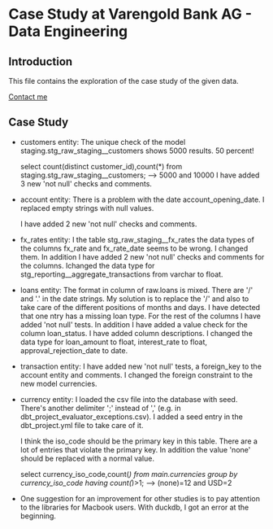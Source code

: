 # Case Study at Varengold Bank AG - Data Engineering

## Introduction
This file contains the exploration of the case study of the given data.

[Contact me](mailto:eddie.knuth@t-online.de)

## Case Study

- customers entity:
  The unique check of the model staging.stg_raw_staging__customers shows 5000 results. 50 percent!

  select count(distinct customer_id),count(*) from staging.stg_raw_staging__customers;
  --> 5000 and 10000
  I have added 3 new 'not null' checks and comments.

- account entity:
  There is a problem with the date account_opening_date. I replaced empty strings with null values.

  I have added 2 new 'not null' checks and comments.

- fx_rates entity:
  I the table stg_raw_staging__fx_rates the data types of the columns fx_rate and fx_rate_date seems to be wrong. I changed them. 
  In addition I have added 2 new 'not null' checks and comments for the columns.
  Ichanged the data type for stg_reporting__aggregate_transactions from varchar to float.

- loans entity:
  The format in column of raw.loans is mixed. There are '/' and '.' in the date strings. My solution is to replace the '/' and also to take care of the different positions of months and days.
  I have detected that one ntry has a missing loan type. For the rest of the columns I have added 'not null' tests. In addition I have added a value check for the column loan_status. 
  I have added column descriptions. I changed the data type for loan_amount to float, interest_rate to float, approval_rejection_date to date.

- transaction entity:
  I have added new 'not null' tests, a foreign_key to the account entity and comments.
  I changed the foreign constraint to the new model currencies.

- currency entity:
  I loaded the csv file into the database with seed.
  There's another delimiter ';' instead of ',' (e.g. in dbt_project_evaluator_exceptions.csv). I added a seed entry in the dbt_project.yml file to take care of it.

  I think the iso_code should be the primary key in this table. There are a lot of entries that violate the primary key. In addition the value 'none' should be replaced 
  with a normal value.

  select currency_iso_code,count(*) from main.currencies group by currency_iso_code having count(*)>1;
  --> (none)=12 and USD=2

- One suggestion for an improvement for other studies is to pay attention to the libraries for Macbook users. With duckdb, I got an error at the beginning.

